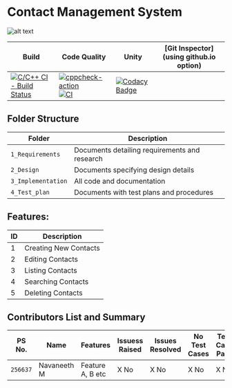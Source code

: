 # Contact Management System
![alt text](https://www.erp-information.com/wp-content/uploads/2015/02/Contact-manager.jpg)

Build | Code Quality | Unity | [Git Inspector](using github.io option)
------|----------|-------|--------------
[![C/C++ CI - Build Status](https://github.com/navaneeth2324/Miniproject/actions/workflows/buildstatus.yml/badge.svg?branch=master)](https://github.com/navaneeth2324/Miniproject/actions/workflows/buildstatus.yml)|[![cppcheck-action](https://github.com/navaneeth2324/Miniproject/actions/workflows/cpp_check.yml/badge.svg)](https://github.com/navaneeth2324/Miniproject/actions/workflows/cpp_check.yml) [![CI](https://github.com/navaneeth2324/Miniproject/actions/workflows/main.yml/badge.svg)](https://github.com/navaneeth2324/Miniproject/actions/workflows/main.yml)|[![Codacy Badge](https://app.codacy.com/project/badge/Grade/954b442249d1448eb29d964543614d5a)](https://www.codacy.com/gh/navaneeth2324/Miniproject/dashboard?utm_source=github.com&amp;utm_medium=referral&amp;utm_content=navaneeth2324/Miniproject&amp;utm_campaign=Badge_Grade)



## Folder Structure
Folder             | Description
-------------------| -----------------------------------------
`1_Requirements`   | Documents detailing requirements and research
`2_Design`         | Documents specifying design details
`3_Implementation` | All code and documentation
`4_Test_plan`      | Documents with test plans and procedures

## Features:
ID | Description 
---|----------------------
 1 | Creating New Contacts  
 2 | Editing Contacts  
 3 | Listing Contacts 
 4 | Searching Contacts
 5 | Deleting Contacts

## Contributors List and Summary

PS No. |  Name   |    Features    | Issuess Raised |Issues Resolved|No Test Cases|Test Case Pass
-------|---------|----------------|----------------|---------------|-------------|--------------
`256637` | Navaneeth M  | Feature A, B etc    | X No     | X No   |X No   |X No          







